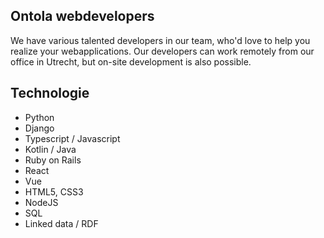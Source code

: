 ## Ontola webdevelopers

We have various talented developers in our team, who'd love to help you realize your webapplications.
Our developers can work remotely from our office in Utrecht, but on-site development is also possible.

## Technologie

- Python
- Django
- Typescript / Javascript
- Kotlin / Java
- Ruby on Rails
- React
- Vue
- HTML5, CSS3
- NodeJS
- SQL
- Linked data / RDF
